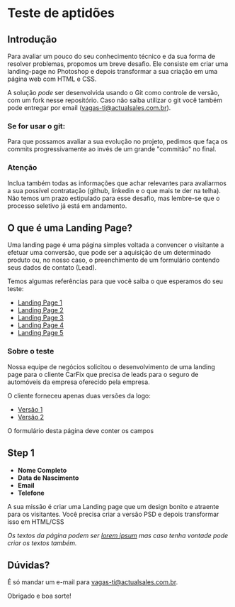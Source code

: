 # Teste de aptidões

## Introdução
Para avaliar um pouco do seu conhecimento técnico e da sua forma de resolver problemas, propomos um breve desafio.
Ele consiste em criar uma landing-page no Photoshop e depois transformar a sua criação em uma página web com HTML e CSS.

A solução *pode* ser desenvolvida usando o Git como controle de versão, com um fork nesse repositório. 
Caso não saiba utilizar o git você também pode entregar por email (vagas-ti@actualsales.com.br).

### Se for usar o git:
Para que possamos avaliar a sua evolução no projeto, pedimos que faça os commits progressivamente ao invés de um grande "commitão" no final.


### Atenção
Inclua também todas as informações que achar relevantes para avaliarmos a sua possível contratação (github, linkedin e o que mais te der na telha).
Não temos um prazo estipulado para esse desafio, mas lembre-se que o processo seletivo já está em andamento.

##  O que é uma Landing Page?
Uma landing page é uma página simples voltada a convencer o visitante a efetuar uma conversão,
que pode ser a aquisição de um determinado produto ou, no nosso caso, o preenchimento de um
formulário contendo seus dados de contato (Lead).

Temos algumas referências para que você saiba o que esperamos do seu teste:
* [Landing Page 1](referencias/LP-fiat-financiamento-1920x1080px.jpg)
* [Landing Page 2](referencias/LP-banneg-1920px.jpg)
* [Landing Page 3](referencias/LP-open-park-zumba-1920x1080.jpg)
* [Landing Page 4](referencias/LP-peugeot-208-1920px.jpg)
* [Landing Page 5](referencias/LP-sabado-1920px.jpg)

### Sobre o teste
Nossa equipe de negócios solicitou o desenvolvimento de uma landing page para o cliente CarFix que precisa de leads para o seguro de automóveis da empresa oferecido pela empresa.

O cliente forneceu apenas duas versões da logo:
* [Versão 1](carfix/logo-carfix-blue.png)
* [Versão 2](carfix/logo-carfix-white.png)

O formulário desta página deve conter os campos
## Step 1
- **Nome Completo** 
- **Data de Nascimento**
- **Email**
- **Telefone**

A sua missão é criar uma Landing page que um design bonito e atraente para os visitantes. Você precisa criar a versão PSD e depois transformar isso em HTML/CSS

*Os textos da página podem ser [lorem ipsum](https://br.lipsum.com/) mas caso tenha vontade pode criar os textos também.*

## Dúvidas?
É só mandar um e-mail para <vagas-ti@actualsales.com.br>.

Obrigado e boa sorte!
